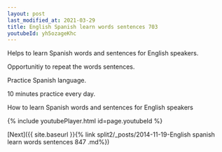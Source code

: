 ```yaml
---
layout: post
last_modified_at: 2021-03-29
title: English Spanish learn words sentences 703 
youtubeId: yh5ozageKhc
---
```

 
 
Helps to learn Spanish words and sentences for English speakers.

Opportunitiy to repeat the words sentences. 

Practice Spanish language. 
 
10 minutes practice every day. 
 
How to learn Spanish words and sentences for English speakers 
 
{% include youtubePlayer.html id=page.youtubeId %}
 
 
[Next]({{ site.baseurl }}{% link  split2/_posts/2014-11-19-English spanish learn words sentences 847 .md%})
 
